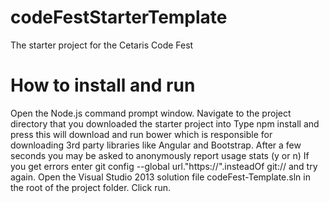 codeFestStarterTemplate
=================

The starter project for the Cetaris Code Fest

How to install and run
=================


Open the Node.js command prompt window.
Navigate to the project directory that you downloaded the starter project into
Type npm install and press <ENTER> this will download and run bower which is responsible for downloading 3rd party libraries like Angular and Bootstrap.
After a few seconds you may be asked to anonymously report usage stats (y or n)
If you get errors enter git config --global url."https://".insteadOf git:// and try again.
Open the Visual Studio 2013 solution file codeFest-Template.sln in the root of the project folder.
Click run. 